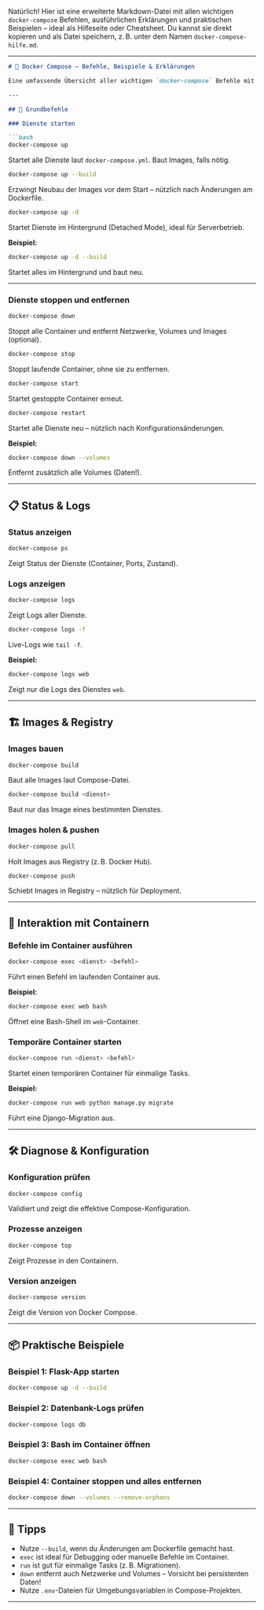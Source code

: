 Natürlich! Hier ist eine erweiterte Markdown-Datei mit allen wichtigen `docker-compose` Befehlen, ausführlichen Erklärungen und praktischen Beispielen – ideal als Hilfeseite oder Cheatsheet. Du kannst sie direkt kopieren und als Datei speichern, z. B. unter dem Namen `docker-compose-hilfe.md`.

---

```markdown
# 🐳 Docker Compose – Befehle, Beispiele & Erklärungen

Eine umfassende Übersicht aller wichtigen `docker-compose` Befehle mit praktischen Beispielen für Entwicklung, Debugging und Deployment.

---

## 🔧 Grundbefehle

### Dienste starten

```bash
docker-compose up
```
Startet alle Dienste laut `docker-compose.yml`. Baut Images, falls nötig.

```bash
docker-compose up --build
```
Erzwingt Neubau der Images vor dem Start – nützlich nach Änderungen am Dockerfile.

```bash
docker-compose up -d
```
Startet Dienste im Hintergrund (Detached Mode), ideal für Serverbetrieb.

**Beispiel:**
```bash
docker-compose up -d --build
```
Startet alles im Hintergrund und baut neu.

---

### Dienste stoppen und entfernen

```bash
docker-compose down
```
Stoppt alle Container und entfernt Netzwerke, Volumes und Images (optional).

```bash
docker-compose stop
```
Stoppt laufende Container, ohne sie zu entfernen.

```bash
docker-compose start
```
Startet gestoppte Container erneut.

```bash
docker-compose restart
```
Startet alle Dienste neu – nützlich nach Konfigurationsänderungen.

**Beispiel:**
```bash
docker-compose down --volumes
```
Entfernt zusätzlich alle Volumes (Daten!).

---

## 📋 Status & Logs

### Status anzeigen

```bash
docker-compose ps
```
Zeigt Status der Dienste (Container, Ports, Zustand).

### Logs anzeigen

```bash
docker-compose logs
```
Zeigt Logs aller Dienste.

```bash
docker-compose logs -f
```
Live-Logs wie `tail -f`.

**Beispiel:**
```bash
docker-compose logs web
```
Zeigt nur die Logs des Dienstes `web`.

---

## 🏗️ Images & Registry

### Images bauen

```bash
docker-compose build
```
Baut alle Images laut Compose-Datei.

```bash
docker-compose build <dienst>
```
Baut nur das Image eines bestimmten Dienstes.

### Images holen & pushen

```bash
docker-compose pull
```
Holt Images aus Registry (z. B. Docker Hub).

```bash
docker-compose push
```
Schiebt Images in Registry – nützlich für Deployment.

---

## 🧪 Interaktion mit Containern

### Befehle im Container ausführen

```bash
docker-compose exec <dienst> <befehl>
```
Führt einen Befehl im laufenden Container aus.

**Beispiel:**
```bash
docker-compose exec web bash
```
Öffnet eine Bash-Shell im `web`-Container.

### Temporäre Container starten

```bash
docker-compose run <dienst> <befehl>
```
Startet einen temporären Container für einmalige Tasks.

**Beispiel:**
```bash
docker-compose run web python manage.py migrate
```
Führt eine Django-Migration aus.

---

## 🛠️ Diagnose & Konfiguration

### Konfiguration prüfen

```bash
docker-compose config
```
Validiert und zeigt die effektive Compose-Konfiguration.

### Prozesse anzeigen

```bash
docker-compose top
```
Zeigt Prozesse in den Containern.

### Version anzeigen

```bash
docker-compose version
```
Zeigt die Version von Docker Compose.

---

## 📦 Praktische Beispiele

### Beispiel 1: Flask-App starten

```bash
docker-compose up -d --build
```

### Beispiel 2: Datenbank-Logs prüfen

```bash
docker-compose logs db
```

### Beispiel 3: Bash im Container öffnen

```bash
docker-compose exec web bash
```

### Beispiel 4: Container stoppen und alles entfernen

```bash
docker-compose down --volumes --remove-orphans
```

---

## 🧠 Tipps

- Nutze `--build`, wenn du Änderungen am Dockerfile gemacht hast.
- `exec` ist ideal für Debugging oder manuelle Befehle im Container.
- `run` ist gut für einmalige Tasks (z. B. Migrationen).
- `down` entfernt auch Netzwerke und Volumes – Vorsicht bei persistenten Daten!
- Nutze `.env`-Dateien für Umgebungsvariablen in Compose-Projekten.

---

```
